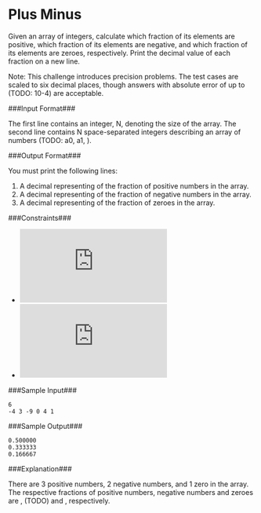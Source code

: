 Plus Minus
==========

Given an array of integers, calculate which fraction of its elements are positive, which fraction of its elements are negative, and which fraction of its elements are zeroes, respectively. Print the decimal value of each fraction on a new line.

Note: This challenge introduces precision problems. The test cases are scaled to six decimal places, though answers with absolute error of up to (TODO: 10-4) are acceptable.

###Input Format###

The first line contains an integer, N, denoting the size of the array.
The second line contains N space-separated integers describing an array of numbers (TODO: a0, a1, ).

###Output Format###

You must print the following  lines:

1. A decimal representing of the fraction of positive numbers in the array.
2. A decimal representing of the fraction of negative numbers in the array.
3. A decimal representing of the fraction of zeroes in the array.

###Constraints###
- ![equation](http://www.sciweavers.org/tex2img.php?eq=1%20%20%5Cleq%20%20N%20%20%5Cleq%20%2010%20&bc=White&fc=Black&im=jpg&fs=12&ff=arev&edit=0)
- ![equation](http://www.sciweavers.org/tex2img.php?eq=0%20%20%5Cleq%20%20A%5Cbig%5C%7Bi%5Cbig%5C%7D%20%20%20%5Cleq%2010%5E%7B10%7D%0A&bc=White&fc=Black&im=jpg&fs=12&ff=arev&edit=0)

###Sample Input###

```
6
-4 3 -9 0 4 1
```

###Sample Output###

```
0.500000
0.333333
0.166667
```

###Explanation###

There are 3 positive numbers, 2 negative numbers, and 1 zero in the array.
The respective fractions of positive numbers, negative numbers and zeroes are , (TODO) and , respectively.
